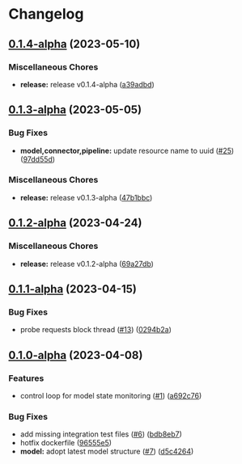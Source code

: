 # Changelog

## [0.1.4-alpha](https://github.com/instill-ai/controller/compare/v0.1.3-alpha...v0.1.4-alpha) (2023-05-10)


### Miscellaneous Chores

* **release:** release v0.1.4-alpha ([a39adbd](https://github.com/instill-ai/controller/commit/a39adbde53e00c80582be063f277b274c2c718ad))

## [0.1.3-alpha](https://github.com/instill-ai/controller/compare/v0.1.2-alpha...v0.1.3-alpha) (2023-05-05)


### Bug Fixes

* **model,connector,pipeline:** update resource name to uuid ([#25](https://github.com/instill-ai/controller/issues/25)) ([97dd55d](https://github.com/instill-ai/controller/commit/97dd55dc272dc3f7feeb90e80db6e0a5f080c010))


### Miscellaneous Chores

* **release:** release v0.1.3-alpha ([47b1bbc](https://github.com/instill-ai/controller/commit/47b1bbc0dc12a69f6220623aa7bf0c6306bc4992))

## [0.1.2-alpha](https://github.com/instill-ai/controller/compare/v0.1.1-alpha...v0.1.2-alpha) (2023-04-24)


### Miscellaneous Chores

* **release:** release v0.1.2-alpha ([69a27db](https://github.com/instill-ai/controller/commit/69a27db545bc9c721a7aade15de3e9eab102ddcb))

## [0.1.1-alpha](https://github.com/instill-ai/controller/compare/v0.1.0-alpha...v0.1.1-alpha) (2023-04-15)


### Bug Fixes

* probe requests block thread ([#13](https://github.com/instill-ai/controller/issues/13)) ([0294b2a](https://github.com/instill-ai/controller/commit/0294b2ad69e43e76921e2760df4e8dd590a1695b))

## [0.1.0-alpha](https://github.com/instill-ai/controller/compare/v0.0.0-alpha...v0.1.0-alpha) (2023-04-08)


### Features

* control loop for model state monitoring ([#1](https://github.com/instill-ai/controller/issues/1)) ([a692c76](https://github.com/instill-ai/controller/commit/a692c76f6d93c45af01550de11759c76610e3123))


### Bug Fixes

* add missing integration test files ([#6](https://github.com/instill-ai/controller/issues/6)) ([bdb8eb7](https://github.com/instill-ai/controller/commit/bdb8eb77fbbb91f778724760aa0799c155f8f2b5))
* hotfix dockerfile ([96555e5](https://github.com/instill-ai/controller/commit/96555e5c8955482e2a50a4c8934d517a778c4d0f))
* **model:** adopt latest model structure ([#7](https://github.com/instill-ai/controller/issues/7)) ([d5c4264](https://github.com/instill-ai/controller/commit/d5c4264a718184e153832f2a7c00ffc4bba2516e))
